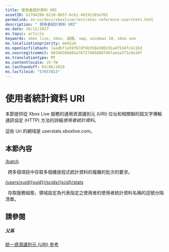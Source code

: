```yaml
---
title: 使用者統計資料 URI
assetID: b17d420b-b210-0b57-6cb1-49191103a765
permalink: en-us/docs/xboxlive/rest/atoc-reference-userstats.html
description: " 使用者統計資料 URI"
ms.date: 10/12/2017
ms.topic: article
keywords: xbox live, xbox, 遊戲, uwp, windows 10, xbox one
ms.localizationpriority: medium
ms.openlocfilehash: 1aadbf1a59f67dfdb55843002d1a4f534fc411bd
ms.sourcegitcommit: b034650b684a767274d5d88746faeea373c8e34f
ms.translationtype: MT
ms.contentlocale: zh-TW
ms.lasthandoff: 03/06/2019
ms.locfileid: "57657813"
---
```

# <a name="user-statistics-uris"></a>使用者統計資料 URI
 
本節提供從 Xbox Live 服務的通用資源識別元 (URI) 位址和相關聯的超文字傳輸通訊協定 (HTTP) 方法的詳細*使用者統計資料*。
 
這些 Uri 的網域是 userstats.xboxlive.com。
 
<a id="ID4EDB"></a>

 
## <a name="in-this-section"></a>本節內容

[/batch](uri-batch.md)

&nbsp;&nbsp;跨多個項目中存取多個播放程式統計資料的複雜的批次的要求。

[/users/xuid({xuid})/scids/{scid}/stats](uri-usersxuidscidsscidstats.md)

&nbsp;&nbsp;存取服務組態，領域設定為代表指定之使用者的使用者統計資料名稱的逗號分隔清單。
 
<a id="ID4EMB"></a>

 
## <a name="see-also"></a>請參閱
 
<a id="ID4EOB"></a>

 
##### <a name="parent"></a>父系 

[統一資源識別元 (URI) 參考](../atoc-xboxlivews-reference-uris.md)

   